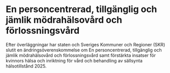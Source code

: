# En personcentrerad, tillgänglig och jämlik mödrahälsovård och förlossningsvård

Efter överläggningar har staten och Sveriges Kommuner och Regioner (SKR) slutit en ändringsöverenskommelse om En personcentrerad, tillgänglig och jämlik mödrahälsovård och förlossningsvård samt förstärkta insatser för kvinnors hälsa och inriktning för vård och behandling av sällsynta hälsotillstånd 2025.
